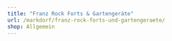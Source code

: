 ```yaml
---
title: "Franz Rock Forts & Gartengeräte"
url: /markdorf/franz-rock-forts-und-gartengeraete/
shop: Allgemein
---
```

